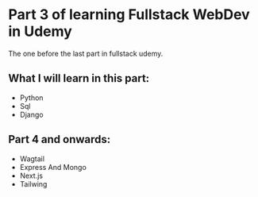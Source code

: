 # Part 3 of learning Fullstack WebDev in Udemy
The one before the last part in fullstack udemy.

## What I will learn in this part:
- Python
- Sql
- Django

## Part 4 and onwards:
- Wagtail
- Express And Mongo
- Next.js
- Tailwing
